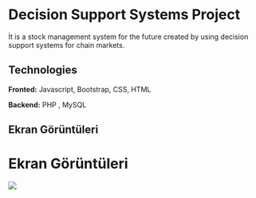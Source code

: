 # Decision Support Systems Project

İt is a stock management system for the future created by using decision support systems for chain markets.

## Technologies

**Fronted:** Javascript, Bootstrap, CSS, HTML

**Backend:** PHP , MySQL 



  
## Ekran Görüntüleri

<h1>Ekran Görüntüleri</h1>
<img src="https://arabam-blog.mncdn.com/wp-content/uploads/2021/05/skoda-fabia-2021.jpg"/>

